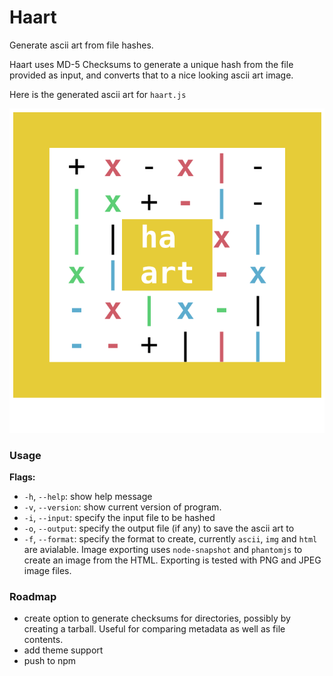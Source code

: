 # Haart
Generate ascii art from file hashes. 

Haart uses MD-5 Checksums to generate a unique hash from the file provided as input, and converts that to a nice looking ascii art image. 

Here is the generated ascii art for `haart.js`

![Haart ascii art](haart.png)

### Usage
**Flags:**
- `-h`, `--help`: show help message
- `-v`, `--version`: show current version of program.
- `-i`, `--input`: specify the input file to be hashed
- `-o`, `--output`: specify the output file (if any) to save the ascii art to
- `-f`, `--format`: specify the format to create, currently `ascii`, `img` and `html` are avialable. Image exporting uses `node-snapshot` and `phantomjs` to create an image from the HTML. Exporting is tested with PNG and JPEG image files.

### Roadmap
- create option to generate checksums for directories, possibly by creating a tarball. Useful for comparing metadata as well as file contents.
- add theme support
- push to npm